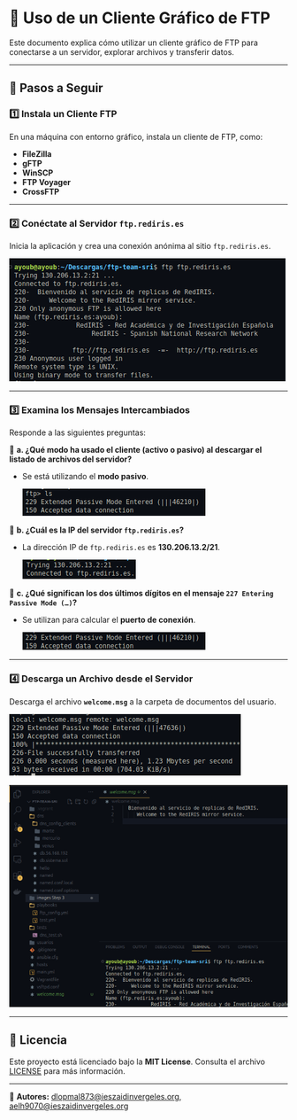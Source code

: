# 🎨 Uso de un Cliente Gráfico de FTP

Este documento explica cómo utilizar un cliente gráfico de FTP para conectarse a un servidor, explorar archivos y transferir datos.

---

## 📌 Pasos a Seguir

### 1️⃣ Instala un Cliente FTP
En una máquina con entorno gráfico, instala un cliente de FTP, como:
- **FileZilla**
- **gFTP**
- **WinSCP**
- **FTP Voyager**
- **CrossFTP**

---

### 2️⃣ Conéctate al Servidor `ftp.rediris.es`

Inicia la aplicación y crea una conexión anónima al sitio `ftp.rediris.es`.

![Paso2](paso2.png)

---

### 3️⃣ Examina los Mensajes Intercambiados

Responde a las siguientes preguntas:

🔹 **a. ¿Qué modo ha usado el cliente (activo o pasivo) al descargar el listado de archivos del servidor?**
   - Se está utilizando el **modo pasivo**.

     ![Paso3-1](paso3-1.png)

🔹 **b. ¿Cuál es la IP del servidor `ftp.rediris.es`?**
   - La dirección IP de `ftp.rediris.es` es **130.206.13.2/21**.

     ![Paso3-2](paso3-2.png)

🔹 **c. ¿Qué significan los dos últimos dígitos en el mensaje `227 Entering Passive Mode (…)`?**
   - Se utilizan para calcular el **puerto de conexión**.

     ![Paso3-3](paso3-3.png)

---

### 4️⃣ Descarga un Archivo desde el Servidor

Descarga el archivo **`welcome.msg`** a la carpeta de documentos del usuario.

![Paso4-1](paso4-1.png)

![Paso4-2](paso4-2.png)

---

## 📜 Licencia
Este proyecto está licenciado bajo la **MIT License**. Consulta el archivo [LICENSE](LICENSE) para más información.

---

👥 **Autores:** dlopmal873@ieszaidinvergeles.org, aelh9070@ieszaidinvergeles.org
